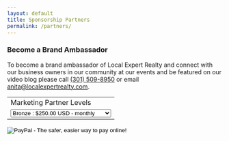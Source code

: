 ```yaml
---
layout: default
title: Sponsorship Partners
permalink: /partners/
---
```

<h3>Become a Brand Ambassador</h3>

<p>To become a brand ambassador of Local Expert Realty and connect with our business owners in our community at our events and be featured on our video blog please call <a href="tel:1-301-509-8950">(301) 509-8950</a> or email <a href="mailto:anita@localexpertrealty.com">anita@localexpertrealty.com</a>.</p>

<form action="https://www.paypal.com/cgi-bin/webscr" method="post" target="_top">
<input type="hidden" name="cmd" value="_s-xclick">
<input type="hidden" name="hosted_button_id" value="APVDHMV2V2Z6S">
<table>
<tr><td><input type="hidden" name="on0" value="Marketing Partner Levels">Marketing Partner Levels</td></tr><tr><td><select name="os0">
<option value="Bronze">Bronze : $250.00 USD - monthly</option>
<option value="Silver">Silver : $500.00 USD - monthly</option>
<option value="Gold">Gold : $1,000.00 USD - monthly</option>
<option value="Platinum">Platinum : $2,000.00 USD - monthly</option>
</select> </td></tr>
</table>
<input type="hidden" name="currency_code" value="USD">
<input type="image" src="https://www.paypalobjects.com/en_US/i/btn/btn_subscribeCC_LG.gif" border="0" name="submit" alt="PayPal - The safer, easier way to pay online!">
<img alt="" border="0" src="https://www.paypalobjects.com/en_US/i/scr/pixel.gif" width="1" height="1">
</form>
